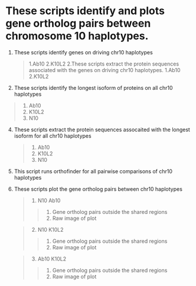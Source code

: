 # These scripts identify and plots gene ortholog pairs between chromosome 10 haplotypes.
1. These scripts identify genes on driving chr10 haplotypes
   > 1.Ab10
   > 2.K10L2
2.These scripts extract the protein sequences associated with the genes on driving chr10 haplotypes.
   > 1.Ab10
   > 2.K10L2
3. These scripts identify the longest isoform of proteins on all chr10 haplotypes
  >  1. Ab10
  >  2. K10L2
  >  3. N10
4. These scripts extract the protein sequences assocaited with the longest isoform for all chr10 haplotypes
   >  1. Ab10
   >  2. K10L2
   >  3. N10
5. This script runs orthofinder for all pairwise comparisons of chr10 haplotypes
6. These scripts plot the gene ortholog pairs between chr10 haplotypes
   
   >  1. N10 Ab10
   >>  1. Gene ortholog pairs outside the shared regions
   >>  2. Raw image of plot

   >  2.  N10 K10L2
   >>  1. Gene ortholog pairs outside the shared regions
   >>  2. Raw image of plot

   >  3. Ab10 K10L2
   >>  1. Gene ortholog pairs outside the shared regions
   >>  2. Raw image of plot
